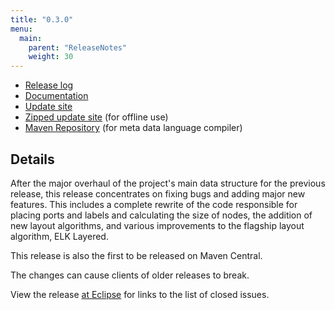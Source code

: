 ```yaml
---
title: "0.3.0"
menu:
  main:
    parent: "ReleaseNotes"
    weight: 30
---
```


* [Release log](https://projects.eclipse.org/projects/modeling.elk/releases/0.3.0)
* [Documentation](http://download.eclipse.org/elk/updates/releases/0.3.0/elk-0.3.0-docs.zip)
* [Update site](http://download.eclipse.org/elk/updates/releases/0.3.0/)
* [Zipped update site](http://download.eclipse.org/elk/updates/releases/0.3.0/elk-0.3.0.zip) (for offline use)
* [Maven Repository](http://download.eclipse.org/elk/maven/releases/0.3.0) (for meta data language compiler)


## Details

After the major overhaul of the project's main data structure for the previous release, this release concentrates on fixing bugs and adding major new features. This includes a complete rewrite of the code responsible for placing ports and labels and calculating the size of nodes, the addition of new layout algorithms, and various improvements to the flagship layout algorithm, ELK Layered.

This release is also the first to be released on Maven Central.

The changes can cause clients of older releases to break.

View the release [at Eclipse](https://projects.eclipse.org/projects/modeling.elk/releases/0.3.0) for links to the list of closed issues.
